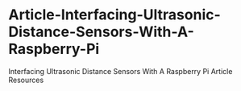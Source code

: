 # Article-Interfacing-Ultrasonic-Distance-Sensors-With-A-Raspberry-Pi
Interfacing Ultrasonic Distance Sensors With A Raspberry Pi Article Resources
